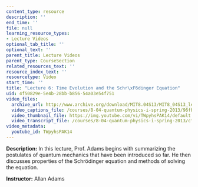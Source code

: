 ```yaml
---
content_type: resource
description: ''
end_time: ''
file: null
learning_resource_types:
- Lecture Videos
optional_tab_title: ''
optional_text: ''
parent_title: Lecture Videos
parent_type: CourseSection
related_resources_text: ''
resource_index_text: ''
resourcetype: Video
start_time: ''
title: "Lecture 6: Time Evolution and the Schr\xF6dinger Equation"
uid: 4f50829e-5e4b-28bb-b856-54a03e54f751
video_files:
  archive_url: http://www.archive.org/download/MIT8.04S13/MIT8_04S13_lec06_300k.mp4
  video_captions_file: /courses/8-04-quantum-physics-i-spring-2013/96fb6e1943d75347881c43a3834cc575_TWpyhsPAK14.vtt
  video_thumbnail_file: https://img.youtube.com/vi/TWpyhsPAK14/default.jpg
  video_transcript_file: /courses/8-04-quantum-physics-i-spring-2013/cf0788da186c628c17b033de4bc0a5dd_TWpyhsPAK14.pdf
video_metadata:
  youtube_id: TWpyhsPAK14
---
```


**Description:** In this lecture, Prof. Adams begins with summarizing the postulates of quantum mechanics that have been introduced so far. He then discusses properties of the Schrödinger equation and methods of solving the equation.

**Instructor:** Allan Adams